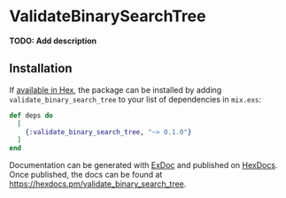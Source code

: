 # ValidateBinarySearchTree

**TODO: Add description**

## Installation

If [available in Hex](https://hex.pm/docs/publish), the package can be installed
by adding `validate_binary_search_tree` to your list of dependencies in `mix.exs`:

```elixir
def deps do
  [
    {:validate_binary_search_tree, "~> 0.1.0"}
  ]
end
```

Documentation can be generated with [ExDoc](https://github.com/elixir-lang/ex_doc)
and published on [HexDocs](https://hexdocs.pm). Once published, the docs can
be found at <https://hexdocs.pm/validate_binary_search_tree>.

